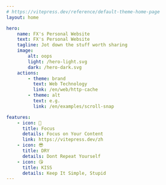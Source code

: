 ```yaml
---
# https://vitepress.dev/reference/default-theme-home-page
layout: home

hero:
    name: FX's Personal Website
    text: FX's Personal Website
    tagline: Jot down the stuff worth sharing
    image:
        alt: oops
        light: /hero-light.svg
        dark: /hero-dark.svg
    actions:
        - theme: brand
          text: Web Technology
          link: /en/web/http-cache
        - theme: alt
          text: e.g.
          link: /en/examples/scroll-snap

features:
    - icon: 🤨
      title: Focus
      details: Focus on Your Content
      link: https://vitepress.dev/zh
    - icon: 😎
      title: DRY
      details: Dont Repeat Yourself
    - icon: 😘
      title: KISS
      details: Keep It Simple, Stupid
---
```

